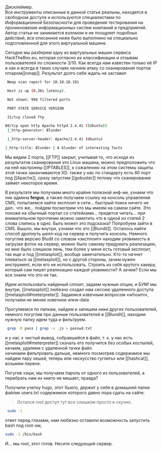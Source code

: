 Дисклеймер.  
Все инструменты описанные в данной статье реальны, находятся в свободном доступе и используются специалистами по Информационной Безопасности для проведения тестирования на проникновение информационных систем компаний и предприятий. Автор статьи не занимается взломом и не поощряет подобных действий, все описанное ниже было выполнено на специально подготовленной для этого виртуальной машине.

Сегодня мы разберем одну из виртуальных машин сервиса HackTheBox.eu, которая согласно их классификации и отзывам пользователей по сложности 3/10. Как всегда нам известен только её IP и как и всегда в таких случаях начнем атаку со сканирования портов nmapом[[nmap]]. Результат долго себя ждать не заставил

```bash
 Nmap scan report for 10.10.10.191

 Host is up (0.26s latency).

 Not shown: 998 filtered ports

 PORT STATE SERVICE VERSION

 21/tcp closed ftp

80/tcp open http Apache httpd 2.4.41 ((Ubuntu))
 |_http-generator: Blunder

 |_http-server-header: Apache/2.4.41 (Ubuntu)

|_http-title: Blunder | A blunder of interesting facts
```

Мы видим 2 порта, [[FTP]] закрыт, учитывая то, что исходя из результатов сканирования это Linux машина, можно предположить что на ней настроены [[IPTABLES]], к сожалению на этом системы защиты этой тачки заканчиваются XD. также у нас по стандарту есть 80 порт под [[Apache]], сразу запустим [[gobuster]] потому что сканирование займет некоторое время.

В результате мы получаем много крайне полезной инф-ии, узнаем что ник админа **fergus**, а также получаем ссылку на консоль управления CMS, попытаемся найти эксплоит в сети… быстрый поиск ничего не дал.. что же… пойдем посмотрим что мы имеем на самом сайте. Это похоже на обычный портал со статейками… придется читать… при внимательном прочтении можно заметить что в одной из статей 2 слова слились в одно. Быть может это подсказка? Попробуем зайти в CMS. Вышло, мы внутри, узнаем что это [[Blundit]]. Осталось найти способ дропнуть шелл-код на сервер и получить консоль. Немного погуглив версию Bludit со словом «эксплоит» находим уязвимость в загрузке фоток на сервер, можно было самому придумать реализацию, но мне было слишком лень, тем более у меня есть готовый эксплоит, так еще и под [[metasploit]], вообще замечательно. Кто-то начнет плеваться за [[metasploit]], но с другой стороны, зачем нужен инструмент, если его не использовать. Строить из себя крутого хакера, который сам пишет реализацию каждой уязвимости? А зачем? Если мы все знаем что это не так.

Идем использовать найденый сплоит, задаем нужные опции, и БУМ! мы внутри, [[metasploit]] любезно создал нам сессию удаленного доступа [[metasploit#meterpreter]]. Задаемся извечным вопросом «whoami», получаем не менее извечное www-data

Прогуляемся по папкам, найдем и запишем ники других пользователей, немного погуглив про данные пользователей в [[Blundit]], находим нужную папку идем туда и фильтруем.

```bash
 grep -R pass | grep -v .js > passwd.txt
```

и у нас ± чистый вывод, собравшийся в файл, т. к. у нас есть [[metasploit#meterpreter]] скачать его получится без особых костылей, качаем, удаляем с удаленной тачки файл.  
начинаем фильтровать дальше, немного посмотрев содержимое мы найдем пару хешей, теперь или «искусство гуглить» или [[hashcat]], возьмем первое.

Погугив хэши, мы получаем пароль от одного из пользователей, а перебрать нам их никто не мешает, правда?

Получили учетку hugo, этот Хьюго, держит у себя в домашней папке файлик users.txt содержимое которого давно пора сдать на сайте.

> Остался root доступ тут все слишком просто и скучно.

```bash
 sudo -l
```

ответ перед глазами, нам любезно оставили возможность запустить bash под root-ом,

```bash
sudo -1 /bin/bash  
```

И… мы root, этот готов. Несите следующий сервер.

